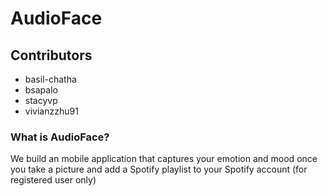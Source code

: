 # AudioFace

## Contributors
* basil-chatha
* bsapalo
* stacyvp
* vivianzzhu91

### What is AudioFace?
We build an mobile application that captures your emotion and mood once you take a picture and add a Spotify playlist to your Spotify account (for registered user only)
